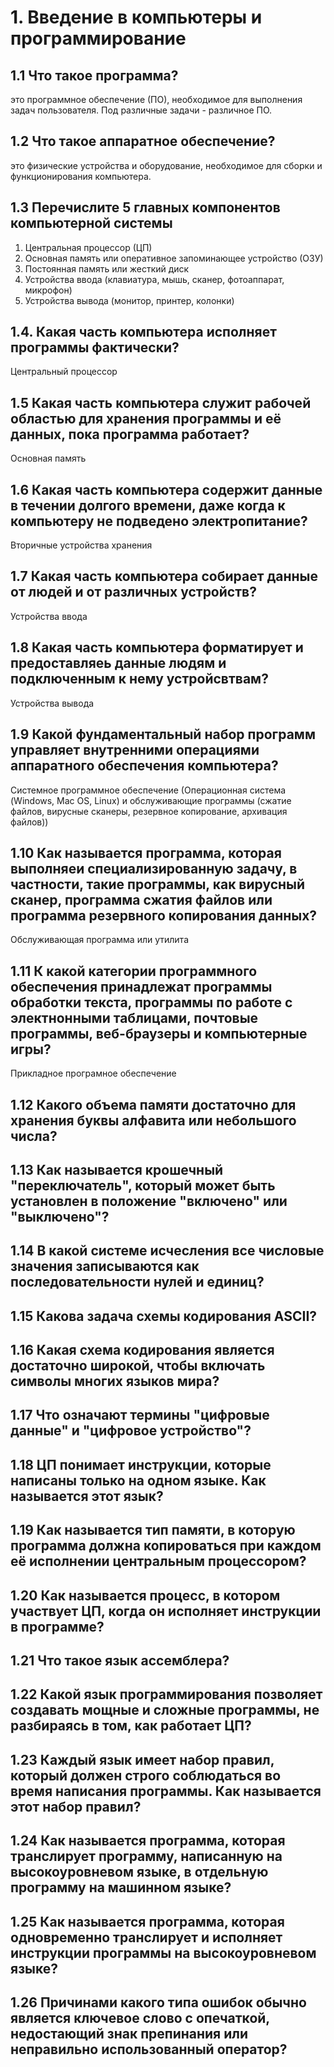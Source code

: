 # 1. Введение в компьютеры и программирование

## 1.1 Что такое программа?

это программное обеспечение (ПО), необходимое для выполнения задач пользователя. Под различные задачи - различное ПО.

## 1.2 Что такое аппаратное обеспечение?

это физические устройства и оборудование, необходимое для сборки и функционирования компьютера.

## 1.3 Перечислите 5 главных компонентов компьютерной системы

1. Центральная процессор (ЦП)
2. Основная память или оперативное запоминающее устройство (ОЗУ)
3. Постоянная память или жесткий диск
4. Устройства ввода (клавиатура, мышь, сканер, фотоаппарат, микрофон)
5. Устройства вывода (монитор, принтер, колонки)

## 1.4. Какая часть компьютера исполняет программы фактически?

Центральный процессор

## 1.5 Какая часть компьютера служит рабочей областью для хранения программы и её данных, пока программа работает?

Основная память

## 1.6 Какая часть компьютера содержит данные в течении долгого времени, даже когда к компьютеру не подведено электропитание?

Вторичные устройства хранения

## 1.7 Какая часть компьютера собирает данные от людей и от различных устройств?

Устройства ввода

## 1.8 Какая часть компьютера форматирует и предоставляеь данные людям и подключенным к нему устройсвтвам?

Устройства вывода

## 1.9 Какой фундаментальный набор программ управляет внутренними операциями аппаратного обеспечения компьютера?

Системное программное обеспечение (Операционная система (Windows, Mac OS, Linux) и обслуживающие программы (сжатие файлов, вирусные сканеры, резервное копирование, архивация файлов))

## 1.10 Как называется программа, которая выполняеи специализированную задачу, в частности, такие программы, как вирусный сканер, программа сжатия файлов или программа резервного копирования данных?

Обслуживающая программа или утилита

## 1.11 К какой категории программного обеспечения  принадлежат программы обработки текста, программы по работе с электнонными таблицами, почтовые программы, веб-браузеры и компьютерные игры?

Прикладное програмное обеспечение

## 1.12 Какого объема памяти достаточно для хранения буквы алфавита или небольшого числа?

## 1.13 Как называется крошечный "переключатель", который может быть установлен в положение "включено" или "выключено"?

## 1.14 В какой системе исчесления все числовые значения записываются как последовательности нулей и единиц?

## 1.15 Какова задача схемы кодирования ASCII?

## 1.16 Какая схема кодирования является достаточно широкой, чтобы включать символы многих языков мира?

## 1.17 Что означают термины "цифровые данные" и "цифровое устройство"?

## 1.18 ЦП понимает инструкции, которые написаны только на одном языке. Как называется этот язык?

## 1.19 Как называется тип памяти, в которую программа должна копироваться при каждом её исполнении центральным процессором?

## 1.20 Как называется процесс, в котором участвует ЦП, когда он исполняет инструкции в программе?

## 1.21 Что такое язык ассемблера?

## 1.22 Какой язык программирования позволяет создавать мощные и сложные программы, не разбираясь в том, как работает ЦП?

## 1.23 Каждый язык имеет набор правил, который должен строго соблюдаться во время написания программы. Как называется этот набор правил?

## 1.24 Как называется программа, которая транслирует программу, написанную на высокоуровневом языке, в отдельную программу на машинном языке?

## 1.25 Как называется программа, которая одновременно транслирует и исполняет инструкции программы на высокоуровневом языке?

## 1.26 Причинами какого типа ошибок обычно является ключевое слово с опечаткой, недостающий знак препинания или неправильно использованный оператор?
